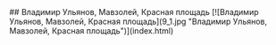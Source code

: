<meta charset="utf-8">
<link rel='stylesheet' href='markdown.css'/>
## Владимир Ульянов, Мавзолей, Красная площадь
[![Владимир Ульянов, Мавзолей, Красная площадь](9_1.jpg "Владимир Ульянов, Мавзолей, Красная площадь")](index.html)
